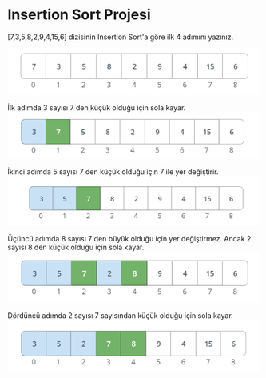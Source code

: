 # Insertion Sort Projesi

[7,3,5,8,2,9,4,15,6] dizisinin Insertion Sort'a göre ilk 4 adımını yazınız.

![My image](/1.png)

İlk adımda 3 sayısı 7 den küçük olduğu için sola kayar.
![My image](/2.png)

İkinci adımda 5 sayısı 7 den küçük olduğu için 7 ile yer değiştirir.
![My image](/3.png)

Üçüncü adımda 8 sayısı 7 den büyük olduğu için yer değiştirmez. Ancak 2 sayısı 8 den küçük olduğu için sola kayar.
![My image](/4.png)


Dördüncü adımda 2 sayısı 7 sayısından küçük olduğu için sola kayar.
![My image](/5.png)